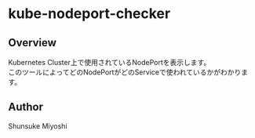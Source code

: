 # kube-nodeport-checker

## Overview

Kubernetes Cluster上で使用されているNodePortを表示します。  
このツールによってどのNodePortがどのServiceで使われているかがわかります。

## Author

Shunsuke Miyoshi